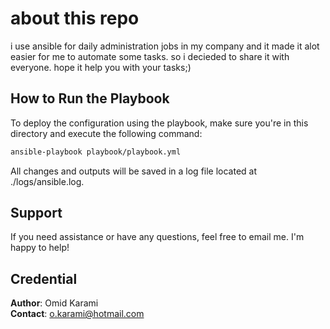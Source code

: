 # about this repo
i use ansible for daily administration jobs in my company and it made it alot easier for me to automate some tasks. so i decieded to share it with everyone.
hope it help you with your tasks;)

## How to Run the Playbook

To deploy the configuration using the playbook, make sure you're in this directory and execute the following command:

```bash
ansible-playbook playbook/playbook.yml 
```

All changes and outputs will be saved in a log file located at ./logs/ansible.log.

## Support

If you need assistance or have any questions, feel free to email me. I'm happy to help!

## Credential

**Author**: Omid Karami  
**Contact**: [o.karami@hotmail.com](mailto:o.karami@hotmail.com)
